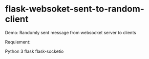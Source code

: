 # flask-websoket-sent-to-random-client
Demo: Randomly sent message from websocket server to clients

Requiement:

Python 3
flask
flask-socketio

